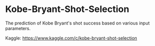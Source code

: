 # Kobe-Bryant-Shot-Selection
The prediction of Kobe Bryant's shot success based on various input parameters.

Kaggle: https://www.kaggle.com/c/kobe-bryant-shot-selection
